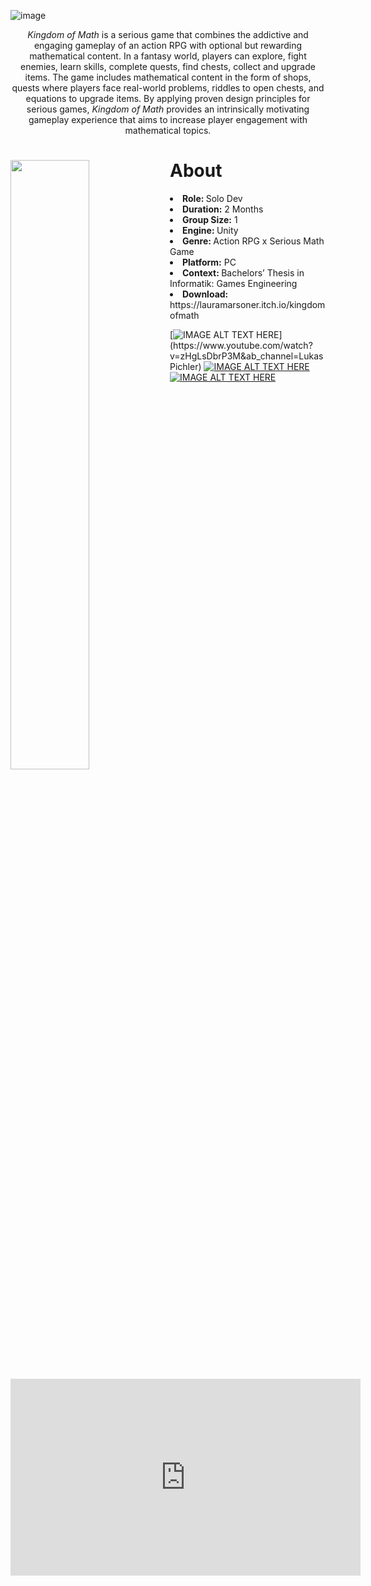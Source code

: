 
![image](https://user-images.githubusercontent.com/104200268/227314831-742e8f9e-8c0d-4339-8d30-1f48b045204b.png)
<p align="center"><i>Kingdom of Math</i> is a serious game that combines the addictive and engaging gameplay of an action RPG with optional but rewarding mathematical content. In a fantasy world, players can explore, fight enemies, learn skills, complete quests, find chests, collect and upgrade items. The game includes mathematical content in the form of shops, quests where players face real-world problems, riddles to open chests, and equations to upgrade items. By applying proven design principles for serious games, <i>Kingdom of Math</i>  provides an intrinsically motivating gameplay experience that aims to increase player engagement with mathematical topics.</p>
<div>
<img align="left" width="50%" height="auto" src="https://user-images.githubusercontent.com/104200268/227256803-92b0ec28-cf02-42f3-a0a7-31b2b6e70073.png">
<h1>About</h1>
<li><b>Role: </b>Solo Dev</li>
<li><b>Duration:</b> 2 Months</li>
<li><b>Group Size:</b> 1</li>
<li><b>Engine: </b>Unity</li>
<li><b>Genre: </b>Action RPG x Serious Math Game</li>
<li><b>Platform:</b> PC</li>
<li><b>Context: </b>Bachelors’ Thesis in Informatik: Games Engineering</li>
  <li><b>Download:</b> https://lauramarsoner.itch.io/kingdomofmath</li>
</div>
</div>

[![IMAGE ALT TEXT HERE]([https://img.youtube.com/vi/zHgLsDbrP3M/maxresdefault.jpg?](https://user-images.githubusercontent.com/104200268/227256803-92b0ec28-cf02-42f3-a0a7-31b2b6e70073.png)play=true&mode=transparent&rel=0)](https://www.youtube.com/watch?v=zHgLsDbrP3M&ab_channel=LukasPichler)
[![IMAGE ALT TEXT HERE](https://img.youtube.com/vi/zHgLsDbrP3M/sddefault.jpg)](https://www.youtube.com/watch?v=zHgLsDbrP3M&ab_channel=LukasPichler)
[![IMAGE ALT TEXT HERE](https://img.youtube.com/vi/zHgLsDbrP3M/hqdefault.jpg)](https://www.youtube.com/watch?v=zHgLsDbrP3M&ab_channel=LukasPichler)
<iframe width="560" height="315" src="https://www.youtube.com/embed/zHgLsDbrP3M" frameborder="0" allowfullscreen></iframe>

</div>
